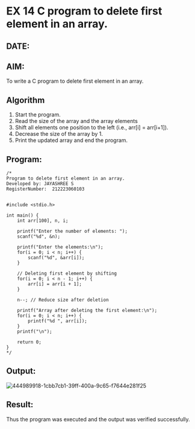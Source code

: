 # EX 14 C program to delete first element in an array.
## DATE:
## AIM:
To write a C program to delete first element in an array.

## Algorithm
1. Start the program.
2. Read the size of the array and the array elements
3. Shift all elements one position to the left (i.e., arr[i] = arr[i+1]).
4. Decrease the size of the array by 1. 
5. Print the updated array and end the program. 

## Program:
```
/*
Program to delete first element in an array.
Developed by: JAYASHREE S
RegisterNumber:  212223060103


#include <stdio.h>

int main() {
    int arr[100], n, i;

    printf("Enter the number of elements: ");
    scanf("%d", &n);

    printf("Enter the elements:\n");
    for(i = 0; i < n; i++) {
        scanf("%d", &arr[i]);
    }

    // Deleting first element by shifting
    for(i = 0; i < n - 1; i++) {
        arr[i] = arr[i + 1];
    }

    n--; // Reduce size after deletion

    printf("Array after deleting the first element:\n");
    for(i = 0; i < n; i++) {
        printf("%d ", arr[i]);
    }
    printf("\n");

    return 0;
}
*/
```

## Output:

![444989918-1cbb7cb1-39ff-400a-9c65-f7644e281f25](https://github.com/user-attachments/assets/7e0f8e41-a18b-4e39-8738-991f73d4fc97)


## Result:
Thus the program was executed and the output was verified successfully.
